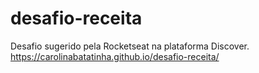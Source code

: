 # desafio-receita
Desafio sugerido pela Rocketseat na plataforma Discover.
https://carolinabatatinha.github.io/desafio-receita/
